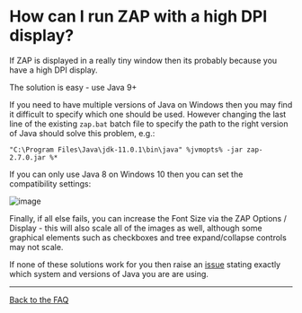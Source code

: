 # How can I run ZAP with a high DPI display?

If ZAP is displayed in a really tiny window then its probably because you have a high DPI display.

The solution is easy - use Java 9+

If you need to have multiple versions of Java on Windows then you may find it difficult to specify which one should be used. However changing the last line of the existing `zap.bat` batch file to specify the path to the right version of Java should solve this problem, e.g.:
```
"C:\Program Files\Java\jdk-11.0.1\bin\java" %jvmopts% -jar zap-2.7.0.jar %*
```

If you can only use Java 8 on Windows 10 then you can set the compatibility settings:

![image](https://user-images.githubusercontent.com/3179932/45785579-c6a12080-bc64-11e8-92c4-9860a1437c4e.png)

Finally, if all else fails, you can increase the Font Size via the ZAP Options / Display - this will also scale all of the images as well, although some graphical elements such as checkboxes and tree expand/collapse controls may not scale.

If none of these solutions work for you then raise an [issue](https://github.com/zaproxy/zaproxy/issues/new) stating exactly which system and versions of Java you are are using.

---

[Back to the FAQ](FAQtoplevel)